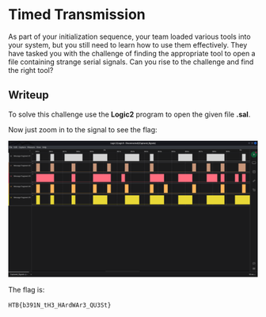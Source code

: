 # Timed Transmission

As part of your initialization sequence, your team loaded various tools into your system, but you still need to learn how to use them effectively. They have tasked you with the challenge of finding the appropriate tool to open a file containing strange serial signals. Can you rise to the challenge and find the right tool?

## Writeup

To solve this challenge use the **Logic2** program to open the given file **.sal**.

Now just zoom in to the signal to see the flag:

![signal](.images/signal.png)

The flag is:

```
HTB{b391N_tH3_HArdWAr3_QU3St}
```